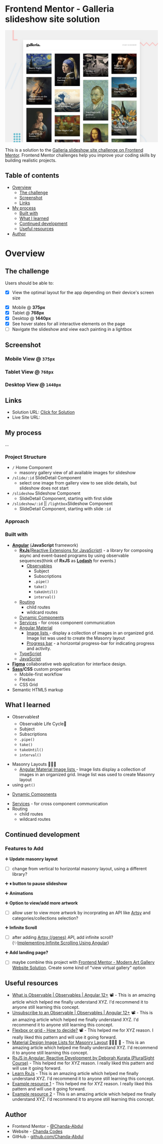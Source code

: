 # Frontend Mentor - Galleria slideshow site solution
![Design preview for the Galleria slideshow site coding challenge](/src/assets/images/preview.jpg)


This is a solution to the [Galleria slideshow site challenge on Frontend Mentor](https://www.frontendmentor.io/challenges/galleria-slideshow-site-tEA4pwsa6). Frontend Mentor challenges help you improve your coding skills by building realistic projects.


## Table of contents

- [Overview](#overview)
  - [The challenge](#the-challenge)
  - [Screenshot](#screenshot)
  - [Links](#links)
- [My process](#my-process)
  - [Built with](#built-with)
  - [What I learned](#what-i-learned)
  - [Continued development](#continued-development)
  - [Useful resources](#useful-resources)
- [Author](#author)
# Overview

## The challenge

Users should be able to:
- [x] View the optimal layout for the app depending on their device's screen size
<!-- - [ ] TO DO => Review CSS -->
  - [x] Mobile @ <b>375px</b>
  - [x] Tablet @  <b>768px</b>
  - [x] Desktop @ <b>1440px</b>
- [x] See hover states for all interactive elements on the page
- [ ] Navigate the slideshow and view each painting in a lightbox
<!-- * Dynamic Component for this * -->
<!-- 
- [ ]  router by /:id

- [ ] footer stickiness/height
- *Service*
  - *Observable*
  - pause show
  - show preview?
 -->
<!-- - [ ] TO-DO => Deploy -->

## Screenshot
### Mobile View @ `375px`
<!-- ![](./screenshot.jpg) -->
### Tablet View @ `768px`
### Desktop View @ `1440px`

## Links
- Solution URL: [Click for Solution](https://github.com/Chanda-Abdul/Angular-Galleria-Slideshow)
- Live Site URL: 
<!-- 
[Click for Live Site](https://your-live-site-url.com) -->

## My process
...
### Project Structure

- `/` Home Component
  - masonry gallery view of all available images for slideshow
- `/slide/:id` SlideDetail Component
  - select one image from gallery view to see slide details, but slideshow does not start
- `/slideshow` Slideshow Component
  - SlideDetail Component, starting with first slide
- `/slideshow/:id` || `/lightbox`Slideshow Component
  - SlideDetail Component, starting with slide `:id`

### Approach
### Built with


- <b>[Angular](https://angular.io/)</b> (<b>JavaScript</b> framework)
  - [<b>RxJs</b>(Reactive Extensions for JavaScript)](https://rxjs.dev/guide/overview) -  a library for composing async and event-based programs by using observable sequences(think of <b>RxJS</b> as <b>[Lodash](https://lodash.com/)</b> for events.) 
    - [Observables
]() 
      - Subject
      - Subscriptions
      - `.pipe()`
      - `take()`
      - `takeUntil()`
      - `interval()`
  - [Routing]() 
    - child routes
    - wildcard routes
  - [Dynamic Components]() 
  - [Services]() - for cross component communication
   - [Angular Material](https://material.angular.io/) 
      - [Image lists
](https://m2.material.io/components/image-lists#types) - display a collection of images in an organized grid. Image list was used to create the Masonry layout
      - [Progress bar](https://material.angular.io/components/progress-bar/overview) - a horizontal progress-bar for indicating progress and activity.
  - [TypeScript](https://www.typescriptlang.org/)
  - [JavaScript](https://www.javascript.com/)
- <b>[Figma](https://www.figma.com/)</b> collaborative web application for interface design.
- <b>[Sass](https://sass-lang.com/)/CSS</b> custom properties
  - Mobile-first workflow
  - Flexbox
  - CSS Grid
- Semantic HTML5 markup


## What I learned
<!-- Use this section to recap over some of your major learnings while working through this project. Writing these out and providing code samples of areas you want to highlight is a great way to reinforce your own knowledge.

 -->
 - Observables❗️
    - Observable Life Cycle🤔
    - Subject
    - Subscriptions
    - `.pipe()`
    - `take()`
    - `takeUntil()`
    - `interval()`
<!-- ```js
const proudOfThisFunc = () => {
  console.log("🎉");
};
``` -->
- Masonry Layouts 🤦🏽‍♀️
  - [Angular Material Image lists
](https://m2.material.io/components/image-lists#types) - Image lists display a collection of images in an organized grid. Image list was used to create Masonry layout
- using `get()`
<!-- ```html
<h1>Some HTML code I'm proud of</h1>
``` -->
- [Dynamic Components]() 
<!-- ```css
.proud-of-this-css {
  color: papayawhip;
}
``` -->
- [Services]() - for cross component communication
- Routing
  - child routes
  - wildcard routes

## Continued development
### Features to Add

➕ <b> Update masonry layout</b>
- [ ] change from vertical to horizontal masonry layout, using a different library?

➕ <b> ⏸ button to pause slideshow</b>

➕ <b> Animations</b>
<!-- - [ ] Add Cool Animations -->
<!-- // On click
// Navigate to: "Desktop - Gallery 1";
// Animate: Dissolve;
animation-timing-function: linear;
animation-duration: 150ms; -->

➕ <b> Option to view/add more artwork</b>
- [ ] allow user to view more artwork by incorprating an API like [Artsy](https://developers.artsy.net/) and categories/collections selection?
<!-- fake backend?
service, get more art?
 -->
➕ <b> Infinite Scroll</b>
- [ ] after adding [Artsy (/genes)](https://developers.artsy.net/v2/docs/genes) API, add infinite scroll?  
(✨[Implementing Infinite Scrolling Using Angular](https://levelup.gitconnected.com/implementing-infinite-scrolling-using-angular-82c66f27e817))


➕ <b> Add landing page?</b>
- [ ] maybe combine this project with [Frontend Mentor - Modern Art Gallery Website Solution](https://github.com/Chanda-Abdul/Modern-Art-Gallery-Website). Create some kind of "view virtual gallery" option



## Useful resources
- [What is Observable | Observables | Angular 12+](https://youtu.be/V4iMyVnQPqM) 📽 - This is an amazing article which helped me finally understand XYZ. I'd recommend it to anyone still learning this concept.
- [Unsubscribe to an Observable | Observables | Angular 12+](https://youtu.be/8j5kvLddNwM) 📽 - This is an amazing article which helped me finally understand XYZ. I'd recommend it to anyone still learning this concept.
- [Flexbox or grid - How to decide?](https://youtu.be/3elGSZSWTbM) 📽 - This helped me for XYZ reason. I really liked this pattern and will use it going forward.
- [Material Design Image Lists for Masonry Layout](https://material.io/components/image-lists) 💁🏽‍♀️ 🧱 - This is an amazing article which helped me finally understand XYZ. I'd recommend it to anyone still learning this concept.
- [RxJS in Angular: Reactive Development
by Deborah Kurata (PluralSight Course)](https://www.pluralsight.com/courses/rxjs-angular-reactive-development) - This helped me for XYZ reason. I really liked this pattern and will use it going forward.
- [Learn RxJs](https://www.learnrxjs.io/) - This is an amazing article which helped me finally understand XYZ. I'd recommend it to anyone still learning this concept.
- [Example resource 1](https://www.example.com) - This helped me for XYZ reason. I really liked this pattern and will use it going forward.
- [Example resource 2](https://www.example.com) - This is an amazing article which helped me finally understand XYZ. I'd recommend it to anyone still learning this concept.



## Author
- Frontend Mentor - [@Chanda-Abdul](https://www.frontendmentor.io/profile/Chanda-Abdul)
- Website - [Chanda Codes](https://chandacodes.com/)
- GitHub - [github.com/Chanda-Abdul](https://github.com/Chanda-Abdul)
